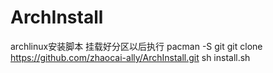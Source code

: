 # ArchInstall
archlinux安装脚本
挂载好分区以后执行
pacman -S git
git clone https://github.com/zhaocai-ally/ArchInstall.git
sh install.sh

